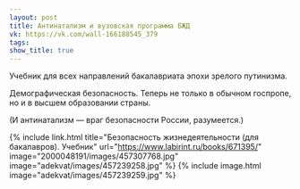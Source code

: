 ```yaml
---
layout: post
title: Антинатализм и вузовская программа БЖД
vk: https://vk.com/wall-166188545_379
tags: 
show_title: true
---
```

Учебник для всех направлений бакалавриата эпохи зрелого путинизма.

Демографическая безопасность. Теперь не только в обычном госпропе, но и в высшем образовании страны.

(И антинатализм — враг безопасности России, разумеется.)

{% include link.html title="Безопасность жизнедеятельности (для бакалавров). Учебник" url="https://www.labirint.ru/books/671395/" image="2000048191/images/457307768.jpg" image="adekvat/images/457239258.jpg" %}
{% include image.html image="adekvat/images/457239259.jpg" %}
